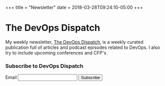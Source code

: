 +++
title = "Newsletter"
date = 2018-03-28T09:24:10-05:00
+++

<div class="row speaking-header-row">
    <div class="col speaking-text-widget">
        <h1>The DevOps Dispatch</h1>
        My weekly newsletter, <a href = "http://www.devopsdispatch.com" target = "_blank">The DevOps Dispatch</a>, is a weekly curated publication full of articles and podcast episodes related to DevOps. I also try to include upcoming conferences and CFP's.
    </div>
    <div class="col-lg-4 speaking-image-widget">
           <form action='https://devopsdispatch.curated.co/email_subscribers' id='embedded-subscribe-form' method='post'>
                <h3>Subscribe to DevOps Dispatch</h3>
                <label for='subscribe-email'>Email</label>
                <input id='subscribe-email' name='email' type='email' />
                <input name='form_dom_id' value='embedded-subscribe-form' type='hidden' />
                <input type='submit' onclick="this.form.submit(); this.disabled=true; this.value='Sending...';" value='Subscribe'/>
            </form>
    </div>
</div>
      